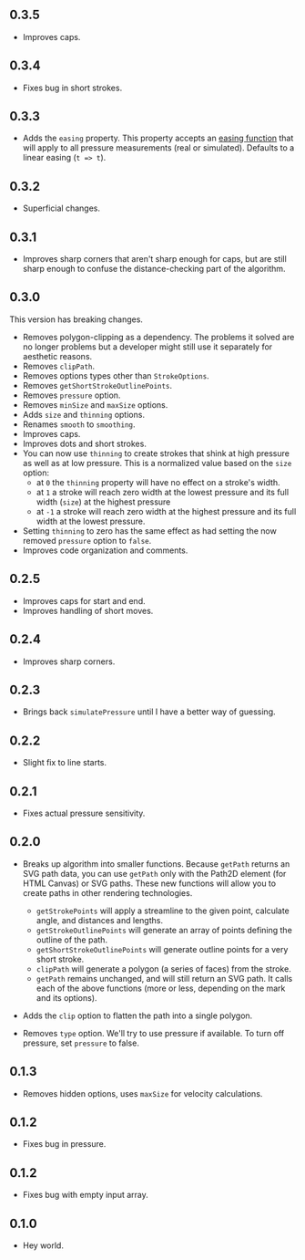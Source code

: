 ## 0.3.5

- Improves caps.

## 0.3.4

- Fixes bug in short strokes.

## 0.3.3

- Adds the `easing` property. This property accepts an [easing function](https://gist.github.com/gre/1650294) that will apply to all pressure measurements (real or simulated). Defaults to a linear easing (`t => t`).

## 0.3.2

- Superficial changes.

## 0.3.1

- Improves sharp corners that aren't sharp enough for caps, but are still sharp enough to confuse the distance-checking part of the algorithm.

## 0.3.0

This version has breaking changes.

- Removes polygon-clipping as a dependency. The problems it solved are no longer problems but a developer might still use it separately for aesthetic reasons.
- Removes `clipPath`.
- Removes options types other than `StrokeOptions`.
- Removes `getShortStrokeOutlinePoints`.
- Removes `pressure` option.
- Removes `minSize` and `maxSize` options.
- Adds `size` and `thinning` options.
- Renames `smooth` to `smoothing`.
- Improves caps.
- Improves dots and short strokes.
- You can now use `thinning` to create strokes that shink at high pressure as well as at low pressure. This is a normalized value based on the `size` option:
  - at `0` the `thinning` property will have no effect on a stroke's width.
  - at `1` a stroke will reach zero width at the lowest pressure and its full width (`size`) at the highest pressure
  - at `-1` a stroke will reach zero width at the highest pressure and its full width at the lowest pressure.
- Setting `thinning` to zero has the same effect as had setting the now removed `pressure` option to `false`.
- Improves code organization and comments.

## 0.2.5

- Improves caps for start and end.
- Improves handling of short moves.

## 0.2.4

- Improves sharp corners.

## 0.2.3

- Brings back `simulatePressure` until I have a better way of guessing.

## 0.2.2

- Slight fix to line starts.

## 0.2.1

- Fixes actual pressure sensitivity.

## 0.2.0

- Breaks up algorithm into smaller functions. Because `getPath` returns an SVG path data, you can use `getPath` only with the Path2D element (for HTML Canvas) or SVG paths. These new functions will allow you to create paths in other rendering technologies.

  - `getStrokePoints` will apply a streamline to the given point, calculate angle, and distances and lengths.
  - `getStrokeOutlinePoints` will generate an array of points defining the outline of the path.
  - `getShortStrokeOutlinePoints` will generate outline points for a very short stroke.
  - `clipPath` will generate a polygon (a series of faces) from the stroke.
  - `getPath` remains unchanged, and will still return an SVG path. It calls each of the above functions (more or less, depending on the mark and its options).

- Adds the `clip` option to flatten the path into a single polygon.
- Removes `type` option. We'll try to use pressure if available. To turn off pressure, set `pressure` to false.

## 0.1.3

- Removes hidden options, uses `maxSize` for velocity calculations.

## 0.1.2

- Fixes bug in pressure.

## 0.1.2

- Fixes bug with empty input array.

## 0.1.0

- Hey world.
